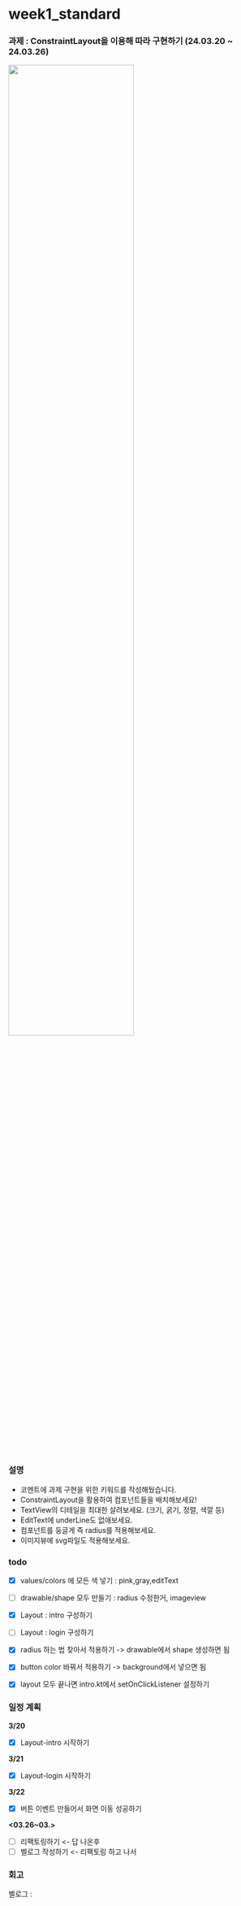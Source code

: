 # week1_standard
### 과제 : ConstraintLayout을 이용해 따라 구현하기 (24.03.20 ~ 24.03.26)

<img src="https://github.com/hyezg/week1_standard/assets/112006114/0cf086f4-48c0-4916-b1c8-6d88f4feda34" width="70%">

### 설명
- 코멘트에 과제 구현을 위한 키워드를 작성해뒀습니다.
- ConstraintLayout을 활용하여 컴포넌트들을 배치해보세요!
- TextView의 디테일을 최대한 살려보세요. (크기, 굵기, 정렬, 색깔 등)
- EditText에 underLine도 없애보세요.
- 컴포넌트를 둥글게 즉 radius를 적용해보세요.
- 이미지뷰에 svg파일도 적용해보세요.


### todo
- [x] values/colors 에 모든 색 넣기 : pink,gray,editText
- [ ] drawable/shape 모두 만들기 : radius 수정한거, imageview
- [x] Layout : intro 구성하기
- [ ] Layout : login 구성하기
- [x] radius 하는 법 찾아서 적용하기  -> drawable에서 shape 생성하면 됨
- [x] button color 바꿔서 적용하기  -> background에서 넣으면 됨
- [x] layout 모두 끝나면 intro.kt에서 setOnClickListener 설정하기


### 일정 계획
**3/20**
- [x] Layout-intro 시작하기

**3/21**
- [x] Layout-login 시작하기

**3/22**
- [x] 버튼 이벤트 만들어서 화면 이동 성공하기


**<03.26~03.>**
- [ ] 리팩토링하기 <- 답 나온후
- [ ] 벨로그 작성하기 <- 리팩토링 하고 나서

### 회고
벨로그 : 
